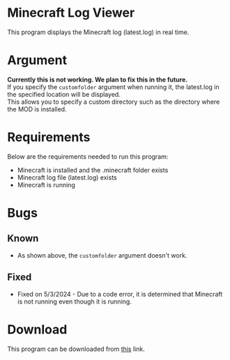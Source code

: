 # Minecraft Log Viewer
This program displays the Minecraft log (latest.log) in real time.

# Argument
**Currently this is not working. We plan to fix this in the future.**
<br>If you specify the `customfolder` argument when running it, the latest.log in the specified location will be displayed.
<br>This allows you to specify a custom directory such as the directory where the MOD is installed.

# Requirements
Below are the requirements needed to run this program:

* Minecraft is installed and the .minecraft folder exists
* Minecraft log file (latest.log) exists
* Minecraft is running

# Bugs
## Known
* As shown above, the `customfolder` argument doesn't work.
## Fixed
* Fixed on 5/3/2024 - Due to a code error, it is determined that Minecraft is not running even though it is running.

# Download
This program can be downloaded from [this](https://github.com/YuuyaGitHub/CS-Apps-Repository/raw/main/Minecraft%20Log%20Viewer/bin/Release/Minecraft%20Log%20Viewer.exe) link.

